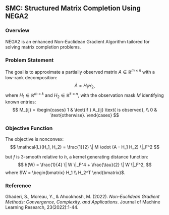 ## SMC: Structured Matrix Completion Using NEGA2

### **Overview**
NEGA2 is an enhanced Non-Euclidean Gradient Algorithm tailored for solving matrix completion problems.

### **Problem Statement**
The goal is to approximate a partially observed matrix $A \in \mathbb{R}^{m \times n}$ with a low-rank decomposition:
$$
\hat{A} = H_1 H_2,
$$
where $H_1 \in \mathbb{R}^{m \times k}$ and $H_2 \in \mathbb{R}^{k \times n}$, with the observation mask $M$ identifying known entries:
$$
M_{ij} =
\begin{cases}
1 & \text{if } A_{ij} \text{ is observed}, \\
0 & \text{otherwise}.
\end{cases}
$$

### **Objective Function**
The objective is nonconvex:
$$
\mathcal{L}(H_1, H_2) = \frac{1}{2} \| M \odot (A - H_1 H_2) \|_F^2
$$

but $f$ is 3-smooth relative to $h$, a kernel generating distance function:
$$
h(W) = \frac{1}{4} \| W \|_F^4 + \frac{\tau}{2} \| W \|_F^2,
$$
where $W = \begin{bmatrix} H_1 \\ H_2^T \end{bmatrix}$.

### **Reference**
Ghaderi, S., Moreau, Y., & Ahookhosh, M. (2022). *Non-Euclidean Gradient Methods: Convergence, Complexity, and Applications*. Journal of Machine Learning Research, 23(2022):1-44.
